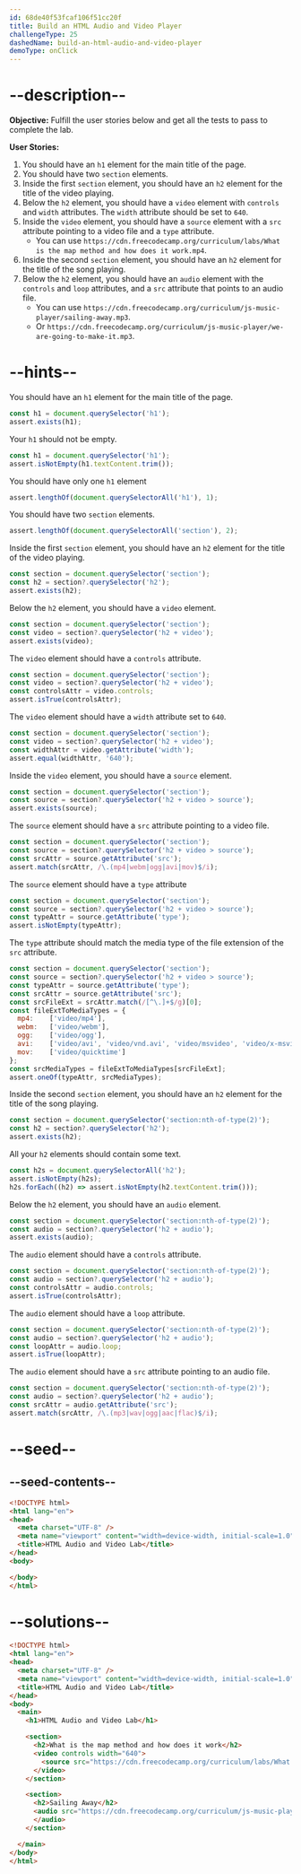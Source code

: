 ```yaml
---
id: 68de40f53fcaf106f51cc20f
title: Build an HTML Audio and Video Player
challengeType: 25
dashedName: build-an-html-audio-and-video-player
demoType: onClick
---
```


# --description--

**Objective:** Fulfill the user stories below and get all the tests to pass to complete the lab.

**User Stories:**

1. You should have an `h1` element for the main title of the page.
2. You should have two `section` elements.
3. Inside the first `section` element, you should have an `h2` element for the title of the video playing.
4. Below the `h2` element, you should have a `video` element with `controls` and `width` attributes. The `width` attribute should be set to `640`.
5. Inside the `video` element, you should have a `source` element with a `src` attribute pointing to a video file and a `type` attribute.
   - You can use `https://cdn.freecodecamp.org/curriculum/labs/What is the map method and how does it work.mp4`.
6. Inside the second `section` element, you should have an `h2` element for the title of the song playing.
7. Below the `h2` element, you should have an `audio` element with the `controls` and `loop` attributes, and a `src` attribute that points to an audio file.
   - You can use `https://cdn.freecodecamp.org/curriculum/js-music-player/sailing-away.mp3`.
   - Or `https://cdn.freecodecamp.org/curriculum/js-music-player/we-are-going-to-make-it.mp3`.

# --hints--

You should have an `h1` element for the main title of the page.

```js
const h1 = document.querySelector('h1');
assert.exists(h1);
```

Your `h1` should not be empty.

```js
const h1 = document.querySelector('h1');
assert.isNotEmpty(h1.textContent.trim());
```

You should have only one `h1` element

```js
assert.lengthOf(document.querySelectorAll('h1'), 1);
```

You should have two `section` elements.

```js
assert.lengthOf(document.querySelectorAll('section'), 2);

```

Inside the first `section` element, you should have an `h2` element for the title of the video playing.

```js
const section = document.querySelector('section');
const h2 = section?.querySelector('h2');
assert.exists(h2);
```

Below the `h2` element, you should have a `video` element.

```js
const section = document.querySelector('section');
const video = section?.querySelector('h2 + video');
assert.exists(video);
```

The `video` element should have a `controls` attribute.

```js
const section = document.querySelector('section');
const video = section?.querySelector('h2 + video');
const controlsAttr = video.controls;
assert.isTrue(controlsAttr);
```

The `video` element should have a `width` attribute set to `640`.

```js
const section = document.querySelector('section');
const video = section?.querySelector('h2 + video');
const widthAttr = video.getAttribute('width');
assert.equal(widthAttr, '640');
```

Inside the `video` element, you should have a `source` element.

```js
const section = document.querySelector('section');
const source = section?.querySelector('h2 + video > source');
assert.exists(source);
```

The `source` element should have a `src` attribute pointing to a video file.

```js
const section = document.querySelector('section');
const source = section?.querySelector('h2 + video > source');
const srcAttr = source.getAttribute('src');
assert.match(srcAttr, /\.(mp4|webm|ogg|avi|mov)$/i);
```

The `source` element should have a `type` attribute

```js
const section = document.querySelector('section');
const source = section?.querySelector('h2 + video > source');
const typeAttr = source.getAttribute('type');
assert.isNotEmpty(typeAttr);
```

The `type` attribute should match the media type of the file extension of the `src` attribute.

```js
const section = document.querySelector('section');
const source = section?.querySelector('h2 + video > source');
const typeAttr = source.getAttribute('type');
const srcAttr = source.getAttribute('src');
const srcFileExt = srcAttr.match(/[^\.]+$/g)[0];
const fileExtToMediaTypes = {
  mp4:    ['video/mp4'],
  webm:   ['video/webm'],
  ogg:    ['video/ogg'],
  avi:    ['video/avi', 'video/vnd.avi', 'video/msvideo', 'video/x-msvideo'],
  mov:    ['video/quicktime']
};
const srcMediaTypes = fileExtToMediaTypes[srcFileExt];
assert.oneOf(typeAttr, srcMediaTypes);
```

Inside the second `section` element, you should have an `h2` element for the title of the song playing.

```js
const section = document.querySelector('section:nth-of-type(2)');
const h2 = section?.querySelector('h2');
assert.exists(h2);
```

All your `h2` elements should contain some text.

```js
const h2s = document.querySelectorAll('h2');
assert.isNotEmpty(h2s);
h2s.forEach((h2) => assert.isNotEmpty(h2.textContent.trim()));
```

Below the `h2` element, you should have an `audio` element.

```js
const section = document.querySelector('section:nth-of-type(2)');
const audio = section?.querySelector('h2 + audio');
assert.exists(audio);
```

The `audio` element should have a `controls` attribute.

```js
const section = document.querySelector('section:nth-of-type(2)');
const audio = section?.querySelector('h2 + audio');
const controlsAttr = audio.controls;
assert.isTrue(controlsAttr);
```

The `audio` element should have a `loop` attribute.

```js
const section = document.querySelector('section:nth-of-type(2)');
const audio = section?.querySelector('h2 + audio');
const loopAttr = audio.loop;
assert.isTrue(loopAttr);
```

The `audio` element should have a `src` attribute pointing to an audio file.

```js
const section = document.querySelector('section:nth-of-type(2)');
const audio = section?.querySelector('h2 + audio');
const srcAttr = audio.getAttribute('src');
assert.match(srcAttr, /\.(mp3|wav|ogg|aac|flac)$/i);
```

# --seed--

## --seed-contents--

```html
<!DOCTYPE html>
<html lang="en">
<head>
  <meta charset="UTF-8" />
  <meta name="viewport" content="width=device-width, initial-scale=1.0"/>
  <title>HTML Audio and Video Lab</title>
</head>
<body>

</body>
</html>
```

# --solutions--

```html
<!DOCTYPE html>
<html lang="en">
<head>
  <meta charset="UTF-8" />
  <meta name="viewport" content="width=device-width, initial-scale=1.0"/>
  <title>HTML Audio and Video Lab</title>
</head>
<body>
  <main>
    <h1>HTML Audio and Video Lab</h1>

    <section>
      <h2>What is the map method and how does it work</h2>
      <video controls width="640">
        <source src="https://cdn.freecodecamp.org/curriculum/labs/What is the map method and how does it work.mp4" type="video/mp4" />
      </video>
    </section>

    <section>
      <h2>Sailing Away</h2>
      <audio src="https://cdn.freecodecamp.org/curriculum/js-music-player/sailing-away.mp3" controls loop>
      </audio>
    </section>

  </main>
</body>
</html>
```
